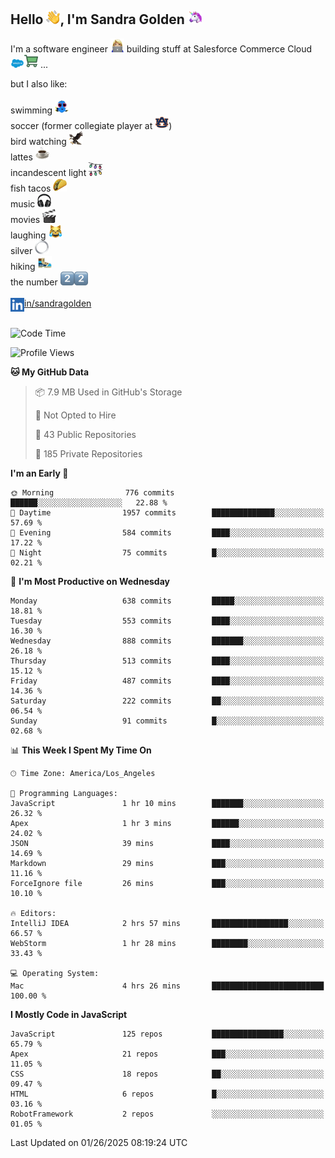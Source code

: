 ## Hello <img src="./static/emoji/wave.png" width="22" />, I'm Sandra Golden <img src="./static/emoji/unicorn-face.png" width="22" />

I'm a software engineer <img src="./static/emoji/female-technologist.png" width="22" /> building stuff at Salesforce Commerce Cloud <img src="./static/emoji/salesforce.png" width="22" /><img src="./static/emoji/commerce-cloud.png" width="22" />&nbsp;...

but I also like:<br/><br/>
swimming <img alt="swimming" src="./static/emoji/keep-swimming.png" width="22" /><br/>
soccer  (former collegiate player at <img src="./static/emoji/auburn.png" width="22" />)<br/>
bird watching <img src="./static/emoji/eagle.png" width="22" /><br/>
lattes <img src="./static/emoji/coffee.png" width="22" /><br/>
incandescent light <img src="./static/emoji/lights.png" width="22" /><br/>
fish tacos <img src="./static/emoji/taco.png" width="22" /><br/>
music <img src="./static/emoji/headphones.png" width="22" /><br/>
movies <img src="./static/emoji/movie-clapper.png" width="22" /><br/>
laughing <img src="./static/emoji/joy-cat.png" width="22" /><br/>
silver <img src="./static/emoji/silver-hoop.png" width="22" /><br/>
hiking <img src="./static/emoji/hiker.png" width="22" /><br/>
the number <img src="./static/emoji/two.png" width="22" /><img src="./static/emoji/two.png" width="22" />
<br/><br/>
<img align="left" alt="Sandra Golden | LinkedIn" width="22px" src="./static/emoji/linkedin.png" /> <a href="https://www.linkedin.com/in/sandragolden/">in/sandragolden</a>
<br/><br/>
<!--START_SECTION:waka-->
![Code Time](http://img.shields.io/badge/Code%20Time-873%20hrs%208%20mins-blue)

![Profile Views](http://img.shields.io/badge/Profile%20Views-0-blue)

**🐱 My GitHub Data** 

> 📦 7.9 MB Used in GitHub's Storage 
 > 
> 🚫 Not Opted to Hire
 > 
> 📜 43 Public Repositories 
 > 
> 🔑 185 Private Repositories 
 > 
**I'm an Early 🐤** 

```text
🌞 Morning                776 commits         ██████░░░░░░░░░░░░░░░░░░░   22.88 % 
🌆 Daytime                1957 commits        ██████████████░░░░░░░░░░░   57.69 % 
🌃 Evening                584 commits         ████░░░░░░░░░░░░░░░░░░░░░   17.22 % 
🌙 Night                  75 commits          █░░░░░░░░░░░░░░░░░░░░░░░░   02.21 % 
```
📅 **I'm Most Productive on Wednesday** 

```text
Monday                   638 commits         █████░░░░░░░░░░░░░░░░░░░░   18.81 % 
Tuesday                  553 commits         ████░░░░░░░░░░░░░░░░░░░░░   16.30 % 
Wednesday                888 commits         ███████░░░░░░░░░░░░░░░░░░   26.18 % 
Thursday                 513 commits         ████░░░░░░░░░░░░░░░░░░░░░   15.12 % 
Friday                   487 commits         ████░░░░░░░░░░░░░░░░░░░░░   14.36 % 
Saturday                 222 commits         ██░░░░░░░░░░░░░░░░░░░░░░░   06.54 % 
Sunday                   91 commits          █░░░░░░░░░░░░░░░░░░░░░░░░   02.68 % 
```


📊 **This Week I Spent My Time On** 

```text
🕑︎ Time Zone: America/Los_Angeles

💬 Programming Languages: 
JavaScript               1 hr 10 mins        ███████░░░░░░░░░░░░░░░░░░   26.32 % 
Apex                     1 hr 3 mins         ██████░░░░░░░░░░░░░░░░░░░   24.02 % 
JSON                     39 mins             ████░░░░░░░░░░░░░░░░░░░░░   14.69 % 
Markdown                 29 mins             ███░░░░░░░░░░░░░░░░░░░░░░   11.16 % 
ForceIgnore file         26 mins             ███░░░░░░░░░░░░░░░░░░░░░░   10.10 % 

🔥 Editors: 
IntelliJ IDEA            2 hrs 57 mins       █████████████████░░░░░░░░   66.57 % 
WebStorm                 1 hr 28 mins        ████████░░░░░░░░░░░░░░░░░   33.43 % 

💻 Operating System: 
Mac                      4 hrs 26 mins       █████████████████████████   100.00 % 
```

**I Mostly Code in JavaScript** 

```text
JavaScript               125 repos           ████████████████░░░░░░░░░   65.79 % 
Apex                     21 repos            ███░░░░░░░░░░░░░░░░░░░░░░   11.05 % 
CSS                      18 repos            ██░░░░░░░░░░░░░░░░░░░░░░░   09.47 % 
HTML                     6 repos             █░░░░░░░░░░░░░░░░░░░░░░░░   03.16 % 
RobotFramework           2 repos             ░░░░░░░░░░░░░░░░░░░░░░░░░   01.05 % 
```




 Last Updated on 01/26/2025 08:19:24 UTC
<!--END_SECTION:waka-->
